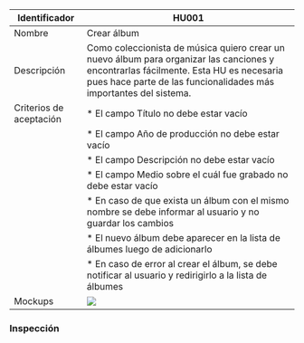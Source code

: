 | Identificador           | HU001                    | 
|-------------------------|------------------------------| 
| Nombre                  | Crear álbum | 
| Descripción             | Como coleccionista de música quiero crear un nuevo álbum para organizar las canciones y encontrarlas fácilmente. Esta HU es necesaria pues hace parte de las funcionalidades más importantes del sistema. | 
| Criterios de aceptación | * El campo Título no debe estar vacío |
| | * El campo Año de producción no debe estar vacío |
| | * El campo Descripción no debe estar vacío |
| | * El campo Medio sobre el cuál fue grabado no debe estar vacío |
| | * En caso de que exista un álbum con el mismo nombre se debe informar al usuario y no guardar los cambios |
| | * El nuevo álbum debe aparecer en la lista de álbumes luego de adicionarlo | 
| | * En caso de error al crear el álbum, se debe notificar al usuario y redirigirlo a la lista de álbumes | 
| Mockups                 | ![](https://github.com/MISW-4101-Practicas/TutorialCanciones/wiki/mockups/crear_album.png)                 | 

### Inspección
